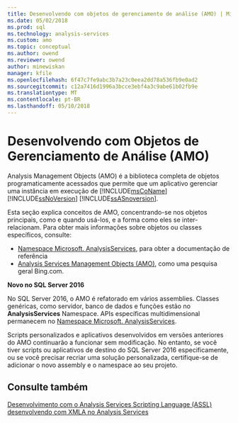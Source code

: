 ```yaml
---
title: Desenvolvendo com objetos de gerenciamento de análise (AMO) | Microsoft Docs
ms.date: 05/02/2018
ms.prod: sql
ms.technology: analysis-services
ms.custom: amo
ms.topic: conceptual
ms.author: owend
ms.reviewer: owend
author: minewiskan
manager: kfile
ms.openlocfilehash: 6f47c7fe9abc3b7a23c0eea2dd78a536fb9e0ad2
ms.sourcegitcommit: c12a7416d1996a3bcce3ebf4a3c9abe61b02fb9e
ms.translationtype: MT
ms.contentlocale: pt-BR
ms.lasthandoff: 05/10/2018
---
```

# <a name="developing-with-analysis-management-objects-amo"></a>Desenvolvendo com Objetos de Gerenciamento de Análise (AMO)
Analysis Management Objects (AMO) é a biblioteca completa de objetos programaticamente acessados que permite que um aplicativo gerenciar uma instância em execução de [!INCLUDE[msCoName](../../../includes/msconame-md.md)] [!INCLUDE[ssNoVersion](../../../includes/ssnoversion-md.md)] [!INCLUDE[ssASnoversion](../../../includes/ssasnoversion-md.md)].

Esta seção explica conceitos de AMO, concentrando-se nos objetos principais, como e quando usá-los, e a forma como eles se inter-relacionam. Para obter mais informações sobre objetos ou classes específicos, consulte:

- [Namespace Microsoft. AnalysisServices](http://msdn.microsoft.com/library/microsoft.analysisservices.aspx), para obter a documentação de referência
- [Analysis Services Management Objects (AMO)](http://www.bing.com/search?q=Analysis+Services+Management+Objects+%28AMO%29), como uma pesquisa geral Bing.com.


 **Novo no SQL Server 2016**

No SQL Server 2016, o AMO é refatorado em vários assemblies. Classes genéricas, como servidor, banco de dados e funções estão no **AnalysisServices** Namespace. APIs específicas multidimensional permanecem no [Namespace Microsoft. AnalysisServices](https://msdn.microsoft.com/library/ms146720.aspx).

Scripts personalizados e aplicativos desenvolvidos em versões anteriores do AMO continuarão a funcionar sem modificação. No entanto, se você tiver scripts ou aplicativos de destino do SQL Server 2016 especificamente, ou se você precisar recriar uma solução personalizada, certifique-se de adicionar o novo assembly e o namespace ao seu projeto.

## <a name="see-also"></a>Consulte também
[Desenvolvimento com o Analysis Services Scripting Language &#40;ASSL&#41;](../../../analysis-services/multidimensional-models/scripting-language-assl/developing-with-analysis-services-scripting-language-assl.md)
[desenvolvendo com XMLA no Analysis Services](../../../analysis-services/multidimensional-models-scripting-language-assl-xmla/developing-with-xmla-in-analysis-services.md)
